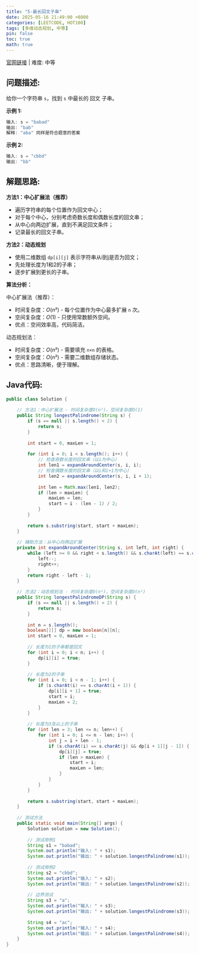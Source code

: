```yaml
---
title: "5-最长回文子串"
date: 2025-05-16 21:49:00 +0800
categories: [LEETCODE, HOT100]
tags: [多维动态规划, 中等]
pin: false
toc: true
math: true
---
```


[官网链接](https://leetcode.cn/problems/longest-palindromic-substring/) \| 难度: 中等

## 问题描述: 

给你一个字符串 `s`，找到 `s` 中最长的 回文 子串。

**示例 1:**

```java
输入: s = "babad"
输出: "bab"
解释: "aba" 同样是符合题意的答案
```

**示例 2:**

```java
输入: s = "cbbd"
输出: "bb"
```

## 解题思路: 

**方法1：中心扩展法（推荐）**

- 遍历字符串的每个位置作为回文中心；
- 对于每个中心，分别考虑奇数长度和偶数长度的回文串；
- 从中心向两边扩展，直到不满足回文条件；
- 记录最长的回文子串。

**方法2：动态规划**

- 使用二维数组 `dp[i][j]` 表示字符串从i到j是否为回文；
- 先处理长度为1和2的子串；
- 逐步扩展到更长的子串。

**算法分析：**

中心扩展法（推荐）：

- 时间复杂度：$O(n²)$ - 每个位置作为中心最多扩展 `n` 次。
- 空间复杂度：$O(1)$ - 只使用常数额外空间。
- 优点：空间效率高，代码简洁。

动态规划法：

- 时间复杂度：$O(n²)$ - 需要填充 `n×n` 的表格。
- 空间复杂度：$O(n²)$ - 需要二维数组存储状态。
- 优点：思路清晰，便于理解。

## Java代码: 
```java
public class Solution {
    
    // 方法1：中心扩展法 - 时间复杂度O(n²)，空间复杂度O(1)
    public String longestPalindrome(String s) {
        if (s == null || s.length() < 2) {
            return s;
        }
        
        int start = 0, maxLen = 1;
        
        for (int i = 0; i < s.length(); i++) {
            // 检查奇数长度的回文串（以i为中心）
            int len1 = expandAroundCenter(s, i, i);
            // 检查偶数长度的回文串（以i和i+1为中心）
            int len2 = expandAroundCenter(s, i, i + 1);
            
            int len = Math.max(len1, len2);
            if (len > maxLen) {
                maxLen = len;
                start = i - (len - 1) / 2;
            }
        }
        
        return s.substring(start, start + maxLen);
    }
    
    // 辅助方法：从中心向两边扩展
    private int expandAroundCenter(String s, int left, int right) {
        while (left >= 0 && right < s.length() && s.charAt(left) == s.charAt(right)) {
            left--;
            right++;
        }
        return right - left - 1;
    }
    
    // 方法2：动态规划法 - 时间复杂度O(n²)，空间复杂度O(n²)
    public String longestPalindromeDP(String s) {
        if (s == null || s.length() < 2) {
            return s;
        }
        
        int n = s.length();
        boolean[][] dp = new boolean[n][n];
        int start = 0, maxLen = 1;
        
        // 长度为1的子串都是回文
        for (int i = 0; i < n; i++) {
            dp[i][i] = true;
        }
        
        // 长度为2的子串
        for (int i = 0; i < n - 1; i++) {
            if (s.charAt(i) == s.charAt(i + 1)) {
                dp[i][i + 1] = true;
                start = i;
                maxLen = 2;
            }
        }
        
        // 长度为3及以上的子串
        for (int len = 3; len <= n; len++) {
            for (int i = 0; i <= n - len; i++) {
                int j = i + len - 1;
                if (s.charAt(i) == s.charAt(j) && dp[i + 1][j - 1]) {
                    dp[i][j] = true;
                    if (len > maxLen) {
                        start = i;
                        maxLen = len;
                    }
                }
            }
        }
        
        return s.substring(start, start + maxLen);
    }
    
    // 测试方法
    public static void main(String[] args) {
        Solution solution = new Solution();
        
        // 测试用例1
        String s1 = "babad";
        System.out.println("输入: " + s1);
        System.out.println("输出: " + solution.longestPalindrome(s1));
        
        // 测试用例2
        String s2 = "cbbd";
        System.out.println("输入: " + s2);
        System.out.println("输出: " + solution.longestPalindrome(s2));
        
        // 边界测试
        String s3 = "a";
        System.out.println("输入: " + s3);
        System.out.println("输出: " + solution.longestPalindrome(s3));
        
        String s4 = "ac";
        System.out.println("输入: " + s4);
        System.out.println("输出: " + solution.longestPalindrome(s4));
    }
}
```
